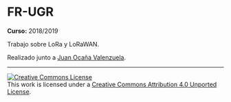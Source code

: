 # FR-UGR

**Curso:** 2018/2019

Trabajo sobre LoRa y LoRaWAN.

Realizado junto a [Juan Ocaña Valenzuela](https://github.com/patchispatch).

---

[![Creative Commons License][image-1]][1]  
This work is licensed under a [Creative Commons Attribution 4.0 Unported License][1].

[1]:    http://creativecommons.org/licenses/by/4.0/deed.en_US

[image-1]:    http://i.creativecommons.org/l/by/4.0/80x15.png
